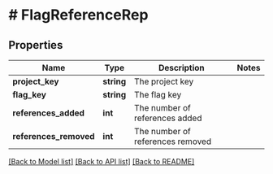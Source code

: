 # # FlagReferenceRep

## Properties

Name | Type | Description | Notes
------------ | ------------- | ------------- | -------------
**project_key** | **string** | The project key |
**flag_key** | **string** | The flag key |
**references_added** | **int** | The number of references added |
**references_removed** | **int** | The number of references removed |

[[Back to Model list]](../../README.md#models) [[Back to API list]](../../README.md#endpoints) [[Back to README]](../../README.md)
